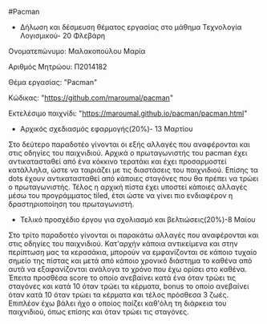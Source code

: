 #Pacman

- Δήλωση και δέσμευση θέματος εργασίας στο μάθημα Τεχνολογία Λογισμικού- 20 Φλεβάρη

Ονοματεπώνυμο: Μαλακοπούλου Μαρία

Αριθμός Μητρώου: Π2014182

Θέμα εργασίας: "Pacman"

Κώδικας: "https://github.com/maroumal/pacman"

Εκτελέσιμο παιχνίδι: "https://maroumal.github.io/pacman/pacman.html"

- Αρχικός σχεδιασμός εφαρμογής(20%)- 13 Μαρτίου

Στο δεύτερο παραδοτέο γίνονται οι εξής αλλαγές που αναφέρονται και στις οδηγίες του παιχνιδιού. Αρχικά ο πρωταγωνιστής του pacman έχει αντικατασταθεί από ένα κόκκινο τερατάκι και έχει προσαρμοστεί κατάλληλα, ώστε να ταιριάζει με τις διαστάσεις του παιχνιδιού. Επίσης τα dots έχουν αντικατασταθεί από κάποιες σταγόνες που θα πρέπει να τρώει ο πρωταγωνιστής. Τέλος η αρχική πίστα έχει υποστεί κάποιες αλλαγές μέσω του προγράμματος tiled, έτσι ώστε να γίνει πιο ενδιαφέρον η δραστηριοποίηση του πρωταγωνιστή.

- Τελικό προσχέδιο έργου για σχολιασμό και βελτιώσεις(20%)-8 Μαίου

Στο τρίτο παραδοτέο γίνονται οι παρακάτω αλλαγές που αναφέρονται και στις οδηγίες του παιχνιδιού. Κατ'αρχήν κάποια αντικείμενα και στην περίπτωση μας τα κερασάκια, μπορούν να εμφανίζονται σε κάποιο τυχαίο σημείο της πίστας και μετά από κάποιο χρονικό διάστημα το καθένα από αυτά να εξαφανίζονται ανάλογα το χρόνο που έχω ορίσει στο καθένα. Έπειτα προσθέσα score το οποίο ανεβαίνει κατά ένα όταν τρώει τις σταγόνες και κατά 10 όταν τρώει τα κέρματα, bonus το οποίο ανεβαίνει όταν κατά 10 όταν τρώει τα κέρματα και τέλος πρόσθεσα 3 ζωές. Επιπλέον έχω βάλει ήχο ο οποίος παίζει καθ'όλη τη διάρκεια του παιχνιδιού, όπως επίσης και όταν τρώει τις σταγόνες.
